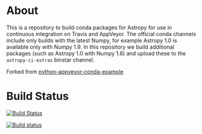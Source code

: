 About
=====

This is a repository to build conda packages for Astropy for use in continuous
integration on Travis and AppVeyor. The official conda channels include only
builds with the latest Numpy, for example Astropy 1.0 is available only with
Numpy 1.9. In this repository we build additional packages (such as Astropy 1.0
with Numpy 1.8) and upload these to the ``astropy-ci-extras`` binstar channel.

Forked from [python-appveyor-conda-example](https://github.com/rmcgibbo/python-appveyor-conda-example)

Build Status
============

[![Build Status](https://travis-ci.org/astrofrog/astropy-conda-package-builder.svg?branch=master)](https://travis-ci.org/glue-viz/conda-package-builder)

[![Build status](https://ci.appveyor.com/api/projects/status/5c06jv5al2npr6dl/branch/master?svg=true)](https://ci.appveyor.com/project/astrofrog/astropy-conda-package-builder)
